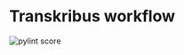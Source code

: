 Transkribus workflow
====================
![pylint score](https://mperlet.github.io/pybadge/badges/9.25.svg)
